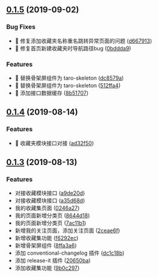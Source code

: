## [0.1.5](https://github.com/lentoo/code-audition/compare/0.1.4...0.1.5) (2019-09-02)

### Bug Fixes

* 🐛 修复添加收藏夹名称重名跳转异常页面的问题 ([d667913](https://github.com/lentoo/code-audition/commit/d667913))
* 🐛 修复首页新建收藏夹时导航路径bug ([0bddda9](https://github.com/lentoo/code-audition/commit/0bddda9))


### Features

* 🎸 替换骨架屏组件为 taro-skeleton ([dc8579a](https://github.com/lentoo/code-audition/commit/dc8579a))
* 🎸 替换骨架屏组件为 taro-skeleton ([512ffa4](https://github.com/lentoo/code-audition/commit/512ffa4))
* 🎸 添加接口数据缓存 ([8b51707](https://github.com/lentoo/code-audition/commit/8b51707))


## [0.1.4](https://github.com/lentoo/code-audition/compare/0.1.3...0.1.4) (2019-08-14)


### Features

* 🎸 收藏夹模块接口对接 ([ad32f50](https://github.com/lentoo/code-audition/commit/ad32f50))



## [0.1.3](https://github.com/lentoo/code-audition/compare/0246a27...0.1.3) (2019-08-13)


### Features

* 对接收藏模块接口 ([a9de20d](https://github.com/lentoo/code-audition/commit/a9de20d))
* 对接收藏模块接口 ([a35d68d](https://github.com/lentoo/code-audition/commit/a35d68d))
* 我的收藏集页面 ([0246a27](https://github.com/lentoo/code-audition/commit/0246a27))
* 我的页面新增分类页 ([8644d18](https://github.com/lentoo/code-audition/commit/8644d18))
* 我的页面新增分类页 ([7ac11b1](https://github.com/lentoo/code-audition/commit/7ac11b1))
* 新增我的关注页面，添加关注页面 ([2ceae6f](https://github.com/lentoo/code-audition/commit/2ceae6f))
* 新增收藏集功能 ([f6292ec](https://github.com/lentoo/code-audition/commit/f6292ec))
* 新增骨架屏组件 ([8ffa3a6](https://github.com/lentoo/code-audition/commit/8ffa3a6))
* 添加 conventional-changelog 插件 ([dc1c18b](https://github.com/lentoo/code-audition/commit/dc1c18b))
* 添加 release-it 插件 ([20650ba](https://github.com/lentoo/code-audition/commit/20650ba))
* 添加收藏集功能 ([9b0c297](https://github.com/lentoo/code-audition/commit/9b0c297))



